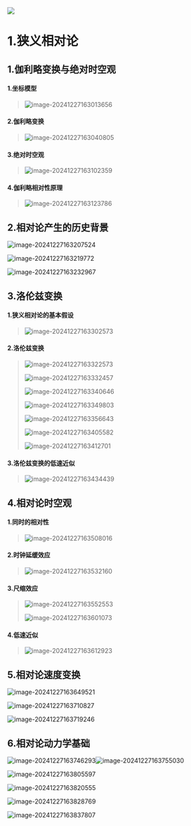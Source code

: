 <img src="https://counter.seku.su/cmoe?name=hiiragi_ansuke_learning&theme=r34"/>

# **1.狭义相对论**

## **1.伽利略变换与绝对时空观**

#### **1.坐标模型**

>   ![image-20241227163013656](./assets/image-20241227163013656.png)

#### **2.伽利略变换**

>   ![image-20241227163040805](./assets/image-20241227163040805.png)

#### **3.绝对时空观**

>   ![image-20241227163102359](./assets/image-20241227163102359.png)

#### **4.伽利略相对性原理**

>   ![image-20241227163123786](./assets/image-20241227163123786.png)

## **2.相对论产生的历史背景**

![image-20241227163207524](./assets/image-20241227163207524.png)

![image-20241227163219772](./assets/image-20241227163219772.png)

![image-20241227163232967](./assets/image-20241227163232967.png)

## **3.洛伦兹变换**

#### **1.狭义相对论的基本假设**

>   ![image-20241227163302573](./assets/image-20241227163302573.png)

#### **2.洛伦兹变换**

>   ![image-20241227163322573](./assets/image-20241227163322573.png)
>
>   ![image-20241227163332457](./assets/image-20241227163332457.png)
>
>   ![image-20241227163340646](./assets/image-20241227163340646.png)
>
>   ![image-20241227163349803](./assets/image-20241227163349803.png)
>
>   ![image-20241227163356643](./assets/image-20241227163356643.png)
>
>   ![image-20241227163405582](./assets/image-20241227163405582.png)
>
>   ![image-20241227163412701](./assets/image-20241227163412701.png)

#### **3.洛伦兹变换的低速近似**

>   ![image-20241227163434439](./assets/image-20241227163434439.png)

## **4.相对论时空观**

#### **1.同时的相对性**

>   ![image-20241227163508016](./assets/image-20241227163508016.png)

#### **2.时钟延缓效应**

>   ![image-20241227163532160](./assets/image-20241227163532160.png)

#### **3.尺缩效应**

>   ![image-20241227163552553](./assets/image-20241227163552553.png)
>
>   ![image-20241227163601073](./assets/image-20241227163601073.png)

#### **4.低速近似**

>   ![image-20241227163612923](./assets/image-20241227163612923.png)



## **5.相对论速度变换**

![image-20241227163649521](./assets/image-20241227163649521.png)

![image-20241227163710827](./assets/image-20241227163710827.png)

![image-20241227163719246](./assets/image-20241227163719246.png)

## **6.相对论动力学基础**



![image-20241227163746293](./assets/image-20241227163746293.png)![image-20241227163755030](./assets/image-20241227163755030.png)

![image-20241227163805597](./assets/image-20241227163805597.png)

![image-20241227163820555](./assets/image-20241227163820555.png)

![image-20241227163828769](./assets/image-20241227163828769.png)

![image-20241227163837807](./assets/image-20241227163837807.png)





































